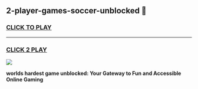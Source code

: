 
## 2-player-games-soccer-unblocked 👋
<h3>
<a href="https://premium.freeplayer.one?title=2-player-games-soccer-unblocked&ref=14F">CLICK TO PLAY</a></h3>
<hr>

<h3>
<a href="https://premium.freeplayer.one?title=2-player-games-soccer-unblocked&ref=14F">CLICK 2 PLAY</a>
  
</h3>

<a href="https://premium.freeplayer.one?title=2-player-games-soccer-unblocked&ref=12F/"><img src="https://clearcache.store/games.png"></a>


**worlds hardest game unblocked: Your Gateway to Fun and Accessible Online Gaming**
